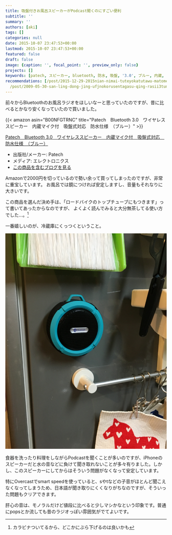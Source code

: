 ```yaml
---
title: 吸盤付きお風呂スピーカーがPodcast聞くのにすごい便利
subtitle: ''
summary: ''
authors: [aki]
tags: []
categories: null
date: 2015-10-07 23:47:53+00:00
lastmod: 2015-10-07 23:47:53+00:00
featured: false
draft: false
image: {caption: '', focal_point: '', preview_only: false}
projects: []
keywords: [patech, スピーカー, bluetooth, 防水, 吸盤, '3.0', ブルー, 内蔵, ワイヤレス, 仕様]
recommendations: [/post/2015-12-29-2015nian-nimai-tuteyokatutawu-matome/, /post/2016-12-30-2016nian-mai-tuteyokatutamono-10xuan/,
  /post/2009-05-30-san-ling-dong-jing-ufjnokorusentagasu-qing-rasii3tunoli-you/]
---
```

前々からBluetoothのお風呂ラジオをほしいなーと思っていたのですが、昔に比べるとかなり安くなっていたので買いました。

{{< amazon asin="B00NFGTRNC" title="Patech　Bluetooth 3.0　ワイヤレススピーカー　内蔵マイク付　吸盤式対応　防水仕様　（ブルー）" >}}

[Patech　Bluetooth 3.0　ワイヤレススピーカー　内蔵マイク付　吸盤式対応　防水仕様　（ブルー）](http://www.amazon.co.jp/exec/obidos/ASIN/B00NFGTRNC/chezou-22/)

- 出版社/メーカー: Patech
- メディア: エレクトロニクス
- [この商品を含むブログを見る](http://d.hatena.ne.jp/asin/B00NFGTRNC/chezou-22)

Amazonで2000円を切っているので勢い余って買ってしまったのですが、非常に重宝しています。 お風呂では鏡につければ安定しますし、音量もそれなりに大きいです。

この商品を選んだ決め手は、「ロードバイクのトップチューブにもつきます」って書いてあったからなのですが、 よくよく読んでみると大分無茶してる使い方でした...。[^1]

一番嬉しいのが、冷蔵庫にくっつくということ。

![](20151003172542.jpg)

食器を洗ったり料理をしながらPodcastを聞くことが多いのですが、iPhoneのスピーカーだと水の音などに負けて聞き取れないことが多々有りました。しかし、このスピーカーにしてからはそういう問題がなくなって安定しています。

特にOvercastでsmart speedを使っていると、sやtなどの子音がほとんど聞こえなくなってしまうため、日本語が聞き取りにくくなりがちなのですが、そういった問題もクリアできます。

肝心の音は、モノラルだけど値段に比べると少しマシかなという印象です。普通にpopsとか流しても昔のラジオっぽい雰囲気がでてよいです。

[^1]: カラビナついてるから、どこかにぶら下げるのは良いかも
